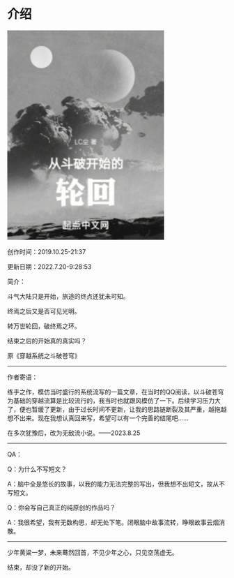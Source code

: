 # 介绍

<!--![穿越系统之斗破苍穹](./介绍.assets/穿越系统之斗破苍穹.svg)<a>&nbsp;&nbsp;&nbsp;</a>![从斗破开始的轮回](./介绍.assets/从斗破开始的轮回.svg)<a>&nbsp;&nbsp;&nbsp;</a>-->
![从斗破开始的轮回v2](./介绍.assets/从斗破开始的轮回v2.svg)

创作时间：2019.10.25-21:37

更新日期：2022.7.20-9:28:53

简介：

斗气大陆只是开始，旅途的终点还犹未可知。

终焉之后又是否可见光明。

转万世轮回，破终焉之环。

结束之后的开始真的真实吗？

原《穿越系统之斗破苍穹》

------

作者寄语：

练手之作，模仿当时盛行的系统流写的一篇文章，在当时的QQ阅读，以斗破苍穹为基础的穿越流算是比较流行的，我当时也就跟风模仿了一下。后续学习压力大了，便也暂缓了更新，由于过长时间不更新，让我的思路链断裂及其严重，越拖越想不出来。现在我想认真回来写，希望可以有一个完善的结尾吧……

在多次犹豫后，改为无敌流小说。——2023.8.25

------

QA：

Q：为什么不写短文？

A：脑中全是悠长的故事，以我的能力无法完整的写出，但我想不出短文，故从不写短文。

Q：你会写自己真正的纯原创的作品吗？

A：我很希望，我有无数构思，却无处下笔。闭眼脑中故事流转，睁眼故事云烟消散。

------

少年黄粱一梦，未来蓦然回首，不见少年之心，只见空荡虚无。

结束，却没了新的开始。

<!--借三尺明月，衔两袖青龙，轻剑快马恣意，携侣江湖同游！-->
